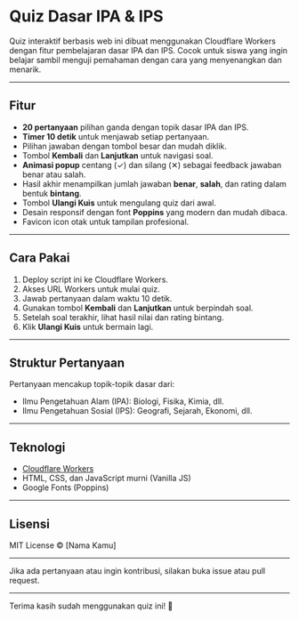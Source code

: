 # Quiz Dasar IPA & IPS

Quiz interaktif berbasis web ini dibuat menggunakan Cloudflare Workers dengan fitur pembelajaran dasar IPA dan IPS. Cocok untuk siswa yang ingin belajar sambil menguji pemahaman dengan cara yang menyenangkan dan menarik.

---

## Fitur

- **20 pertanyaan** pilihan ganda dengan topik dasar IPA dan IPS.
- **Timer 10 detik** untuk menjawab setiap pertanyaan.
- Pilihan jawaban dengan tombol besar dan mudah diklik.
- Tombol **Kembali** dan **Lanjutkan** untuk navigasi soal.
- **Animasi popup** centang (✓) dan silang (✕) sebagai feedback jawaban benar atau salah.
- Hasil akhir menampilkan jumlah jawaban **benar**, **salah**, dan rating dalam bentuk **bintang**.
- Tombol **Ulangi Kuis** untuk mengulang quiz dari awal.
- Desain responsif dengan font **Poppins** yang modern dan mudah dibaca.
- Favicon icon otak untuk tampilan profesional.

---

## Cara Pakai

1. Deploy script ini ke Cloudflare Workers.
2. Akses URL Workers untuk mulai quiz.
3. Jawab pertanyaan dalam waktu 10 detik.
4. Gunakan tombol **Kembali** dan **Lanjutkan** untuk berpindah soal.
5. Setelah soal terakhir, lihat hasil nilai dan rating bintang.
6. Klik **Ulangi Kuis** untuk bermain lagi.

---

## Struktur Pertanyaan

Pertanyaan mencakup topik-topik dasar dari:

- Ilmu Pengetahuan Alam (IPA): Biologi, Fisika, Kimia, dll.
- Ilmu Pengetahuan Sosial (IPS): Geografi, Sejarah, Ekonomi, dll.

---

## Teknologi

- [Cloudflare Workers](https://workers.cloudflare.com/)
- HTML, CSS, dan JavaScript murni (Vanilla JS)
- Google Fonts (Poppins)

---

## Lisensi

MIT License © [Nama Kamu]

---


Jika ada pertanyaan atau ingin kontribusi, silakan buka issue atau pull request.

---

Terima kasih sudah menggunakan quiz ini! 🎉
